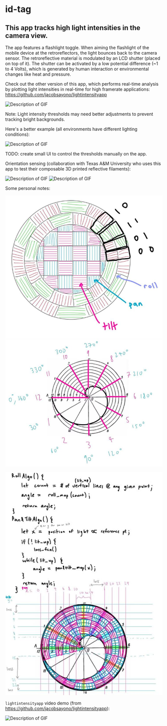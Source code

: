 # id-tag

## This app tracks high light intensities in the camera view.

The app features a flashlight toggle. When aiming the flashlight of the mobile device at the retroreflectors, the light bounces back to the camera sensor. The retroreflective material is modulated by an LCD shutter (placed on top of it). The shutter can be activated by a low potential difference (~1 to 4 Volts), which is generated by human interaction or environmental changes like heat and pressure.

Check out the other version of this app, which performs real-time analysis by plotting light intensities in real-time for high framerate applications: https://github.com/jacobsayono/lightintensityapp

![Description of GIF](/assets/IMG_5477.gif)

Note: Light intensity thresholds may need better adjustments to prevent tracking bright backgrounds.

Here's a better example (all environments have different lighting conditions):

![Description of GIF](/assets/20231012_171446.gif)

TODO: create small UI to control the thresholds manually on the app.

Orientation sensing (collaboration with Texas A&M University who uses this app to test their composable 3D printed reflective filaments):

![Description of GIF](/assets/outward.gif)
![Description of GIF](/assets/outward_1.gif)

Some personal notes:

![Description](/assets/rotary.jpg)
![Description](/assets/spiral.jpg)

![Description](/assets//decode.jpg)

`lightintensityapp` video demo (from https://github.com/jacobsayono/lightintensityapp):

![Description of GIF](/assets/rbb.gif)
